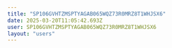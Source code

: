 ```yaml
---
title: "SP106GVHTZMSPTYAGAB065WQZ73R0MRZ8T1WHJSX6"
date: 2025-03-20T11:05:42.693Z
user: SP106GVHTZMSPTYAGAB065WQZ73R0MRZ8T1WHJSX6
layout: "users"
---
```

    